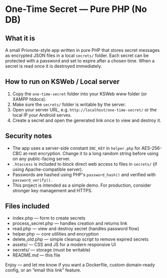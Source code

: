 One-Time Secret — Pure PHP (No DB)
=====================================

What it is
---------
A small Privnote-style app written in pure PHP that stores secret messages as encrypted JSON files in a local `secrets/` folder.
Each secret can be protected with a password and set to expire after a chosen time. When a secret is read once it is destroyed immediately.

How to run on KSWeb / Local server
----------------------------------
1. Copy the `one-time-secret` folder into your KSWeb www folder (or XAMPP htdocs).
2. Make sure the `secrets/` folder is writable by the server.
3. Open your server URL, e.g. `http://localhost/one-time-secret/` or the local IP your Android serves.
4. Create a secret and open the generated link once to view and destroy it.

Security notes
--------------
- The app uses a server-side constant `ENC_KEY` in `helper.php` for AES-256-CBC at-rest encryption. Change it to a long random string before using on any public-facing server.
- `.htaccess` is included to block direct web access to files in `secrets/` (if using Apache-compatible server).
- Passwords are hashed using PHP's `password_hash()` and verified with `password_verify()`.
- This project is intended as a simple demo. For production, consider stronger key management and HTTPS.

Files included
--------------
- index.php — form to create secrets
- process_secret.php — handles creation and returns link
- read.php — view and destroy secret (handles password flow)
- helper.php — core utilities and encryption
- delete_old.php — simple cleanup script to remove expired secrets
- assets/ — CSS and JS for a modern responsive UI
- secrets/ — storage (must be writable)
- README.md — this file

Enjoy — and let me know if you want a Dockerfile, custom domain-ready config, or an “email this link” feature.
